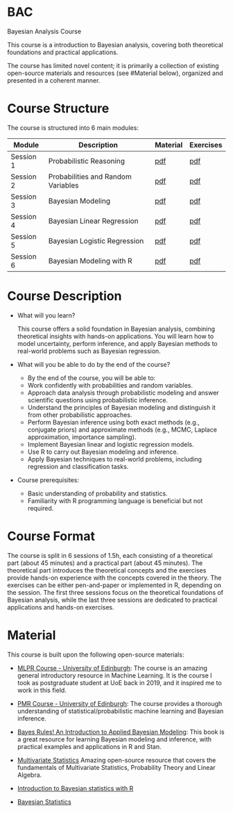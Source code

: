 # BAC
Bayesian Analysis Course

This course is a introduction to Bayesian analysis,
covering both theoretical foundations and practical applications.

The course has limited novel content; it is primarily a collection of 
existing open-source materials and resources (see #Material below),
organized and presented in a coherent manner.

# Course Structure

The course is structured into 6 main modules:

| Module    | Description                        | Material                             | Exercises                                  |
|-----------|------------------------------------|--------------------------------------|--------------------------------------------|
| Session 1 | Probabilistic Reasoning            | [pdf](./session_1/theory/theory.pdf) | [pdf](./session_1/exercises/exercises.pdf) |
| Session 2 | Probabilities and Random Variables | [pdf](./session_2/theory/theory.pdf) | [pdf](./session_2/exercises/exercises.pdf) |
| Session 3 | Bayesian Modeling                  | [pdf](./session_3/theory/theory.pdf) | [pdf](./session_3/exercises/exercises.pdf) |
| Session 4 | Bayesian Linear Regression         | [pdf](./session_4/theory/theory.pdf) | [pdf](./session_4/exercises/exercises.pdf) |
| Session 5 | Bayesian Logistic Regression       | [pdf](./session_5/theory/theory.pdf) | [pdf](./session_5/exercises/exercises.pdf) |
| Session 6 | Bayesian Modeling with R           | [pdf](./session_6/theory/theory.pdf) | [pdf](./session_6/exercises/exercises.pdf) |


# Course Description

- What will you learn?
  
  This course offers a solid foundation in Bayesian analysis, combining theoretical insights with hands-on applications. You will learn how to model uncertainty, perform inference, and apply Bayesian methods to real-world problems such as Bayesian regression.

- What will you be able to do by the end of the course?
  - By the end of the course, you will be able to:
  - Work confidently with probabilities and random variables.
  - Approach data analysis through probabilistic modeling and answer scientific questions using probabilistic inference.
  - Understand the principles of Bayesian modeling and distinguish it from other probabilistic approaches.
  - Perform Bayesian inference using both exact methods (e.g., conjugate priors) and approximate methods (e.g., MCMC, Laplace approximation, importance sampling).
  - Implement Bayesian linear and logistic regression models.
  - Use R to carry out Bayesian modeling and inference.
  - Apply Bayesian techniques to real-world problems, including regression and classification tasks.

- Course prerequisites:
  - Basic understanding of probability and statistics.
  - Familiarity with R programming language is beneficial but not required.
  
# Course Format

The course is split in 6 sessions of 1.5h, each consisting of a theoretical part (about 45 minutes) and a practical part (about 45 minutes).
The theoretical part introduces the theoretical concepts and the exercises provide hands-on experience with the concepts covered in the theory. 
The exercises can be either pen-and-paper or implemented in R, depending on the session.
The first three sessions focus on the theoretical foundations of Bayesian analysis, while the last three sessions are dedicated to practical applications and hands-on exercises.


# Material

This course is built upon the following open-source materials:

- [MLPR Course - University of Edinburgh](https://mlpr.inf.ed.ac.uk/2024/): 
  The course is an amazing general introductory resource in Machine Learning. 
  It is the course I took as postgraduate student at UoE back in 2019, and it inspired me to work in this field.
  
- [PMR Course - University of Edinburgh](https://opencourse.inf.ed.ac.uk/pmr):
  The course provides a thorough understanding of statistical/probabilistic machine learning and Bayesian inference.

- [Bayes Rules! An Introduction to Applied Bayesian Modeling](https://www.bayesrulesbook.com/):
  This book is a great resource for learning Bayesian modeling and inference, with practical examples and applications in R and Stan.
  
- [Multivariate Statistics](https://11annah-s-teachings.github.io/)
  Amazing open-source resource that covers the fundamentals of Multivariate Statistics, Probability Theory and Linear Algebra.
  
- [Introduction to Bayesian statistics with R](https://github.com/sib-swiss/intro-bayesian-statistics-training)

- [Bayesian Statistics](https://github.com/storopoli/Bayesian-Statistics)


